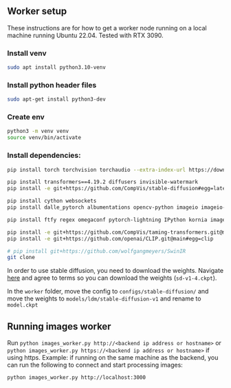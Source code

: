 ## Worker setup

These instructions are for how to get a worker node running on a local machine running Ubuntu 22.04. Tested with RTX 3090.

### Install venv

```sh
sudo apt install python3.10-venv
```

### Install python header files

```sh
sudo apt-get install python3-dev
```

### Create env

```sh
python3 -m venv venv
source venv/bin/activate
```

### Install dependencies:

```sh
pip install torch torchvision torchaudio --extra-index-url https://download.pytorch.org/whl/cu113

pip install transformers==4.19.2 diffusers invisible-watermark
pip install -e git+https://github.com/CompVis/stable-diffusion#egg=latent-diffusion

pip install cython websockets
pip install dalle_pytorch albumentations opencv-python imageio imageio-ffmpeg pytorch-lightning omegaconf test-tube streamlit einops torch-fidelity transformers

pip install ftfy regex omegaconf pytorch-lightning IPython kornia imageio imageio-ffmpeg einops torch_optimizer requests cog timm numpy opencv-python-headless pillow

pip install -e git+https://github.com/CompVis/taming-transformers.git@master#egg=taming-transformers
pip install -e git+https://github.com/openai/CLIP.git@main#egg=clip

# pip install git+https://github.com/wolfgangmeyers/SwinIR
git clone  

```

In order to use stable diffusion, you need to download the weights. Navigate
[here](https://huggingface.co/CompVis/stable-diffusion-v-1-4-original) and agree to terms so you can download the weights (`sd-v1-4.ckpt`).

In the `worker` folder, move the config to `configs/stable-diffusion/` and
move the weights to `models/ldm/stable-diffusion-v1` and rename to `model.ckpt`

## Running images worker

Run `python images_worker.py http://<backend ip address or hostname>` or `python images_worker.py https://<backend ip address or hostname>` if using https. Example: if running on the same machine as the backend, you can run the following to connect and start processing images:

```shell
python images_worker.py http://localhost:3000
```
